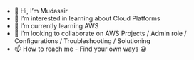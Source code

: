 - 👋 Hi, I’m Mudassir 
- 👀 I’m interested in learning about Cloud Platforms
- 🌱 I’m currently learning AWS
- 💞️ I’m looking to collaborate on AWS Projects / Admin role / Configurations / Troubleshooting / Solutioning
- 📫 How to reach me - Find your own ways 😀

<!---
mudassir2721/mudassir2721 is a ✨ special ✨ repository because its `README.md` (this file) appears on your GitHub profile.
You can click the Preview link to take a look at your changes.
--->
